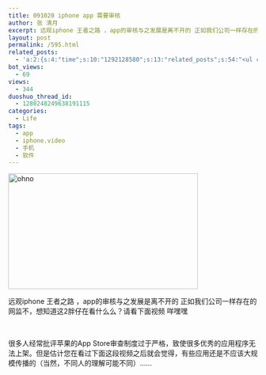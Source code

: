 ```yaml
---
title: 091020 iphone app 需要审核
author: 张 清月
excerpt: 远观iphone 王者之路 ，app的审核与之发展是离不开的 正如我们公司一样存在的网监不，想知道这2胖仔在看...
layout: post
permalink: /595.html
related_posts:
  - 'a:2:{s:4:"time";s:10:"1292128580";s:13:"related_posts";s:54:"<ul class="related_post"><li>No Related Post</li></ul>";}'
bot_views:
  - 69
views:
  - 344
duoshuo_thread_id:
  - 1280248249638191115
categories:
  - Life
tags:
  - app
  - iphone.video
  - 手机
  - 软件
---
```

[<img class="aligncenter size-full wp-image-596" title="ohno" src="http://www.80aj.com/wp-content/uploads/2009/10/ohno.jpg" alt="ohno" width="383" height="234" />][1]

远观iphone 王者之路 ，app的审核与之发展是离不开的 正如我们公司一样存在的网监不，想知道这2胖仔在看什么么？请看下面视频 咩嘿嘿

 

很多人经常批评苹果的App Store审查制度过于严格，致使很多优秀的应用程序无法上架。但是估计您在看过下面这段视频之后就会觉得，有些应用还是不应该大规模传播的（当然，不同人的理解可能不同）……

 [1]: http://www.80aj.com/wp-content/uploads/2009/10/ohno.jpg